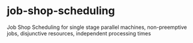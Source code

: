 # job-shop-scheduling
Job Shop Scheduling for single stage parallel machines, non-preemptive jobs, disjunctive resources, independent processing times
